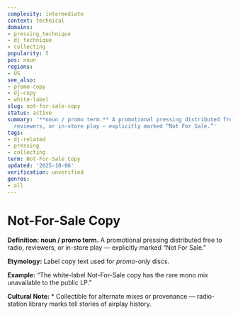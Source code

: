 ```yaml
---
complexity: intermediate
context: technical
domains:
- pressing_technique
- dj_technique
- collecting
popularity: 5
pos: noun
regions:
- US
see_also:
- promo-copy
- dj-copy
- white-label
slug: not-for-sale-copy
status: active
summary: '**noun / promo term.** A promotional pressing distributed free to radio,
  reviewers, or in-store play — explicitly marked “Not For Sale.”'
tags:
- dj-related
- pressing
- collecting
term: Not-For-Sale Copy
updated: '2025-10-06'
verification: unverified
genres:
- all
---
```


# Not-For-Sale Copy

**Definition:** **noun / promo term.** A promotional pressing distributed free to radio, reviewers, or in-store play — explicitly marked “Not For Sale.”

**Etymology:** Label copy text used for *promo-only* discs.

**Example:** “The white-label Not-For-Sale copy has the rare mono mix unavailable to the public LP.”

**Cultural Note:** * Collectible for alternate mixes or provenance — radio-station library marks tell stories of airplay history.

